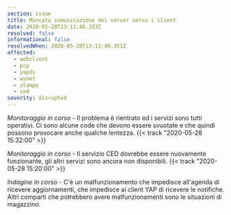```yaml
---
section: issue
title: Mancata comunicazione dei server verso i client
date: 2020-05-28T13:13:40.333Z
resolved: false
informational: false
resolvedWhen: 2020-05-28T13:13:40.351Z
affected:
  - webclient
  - pcp
  - yapds
  - wsnet
  - stampe
  - ced
severity: disrupted
---
```

*Monitoraggio in corso* - Il problema è rientrato ed i servizi sono tutti operativi. Ci sono alcune code che devono essere svuotate e che quindi possono provocare anche qualche lentezza. {{< track "2020-05-28 15:32:00" >}}

*Monitoraggio in corso* - Il servizio CED dovrebbe essere nuovamente funzionante, gli altri servizi sono ancora non disponibili. {{< track "2020-05-28 15:20:00" >}}

*Indagine in corso* - C'è un malfunzionamento che impedisce all'agenda di ricevere aggiornamenti, che impedisce ai client YAP di ricevere le notifiche. Altri comparti che potrebbero avere malfunzionamenti sono le situazioni di magazzino.